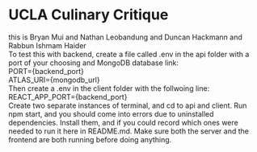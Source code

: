 # UCLA Culinary Critique

this is Bryan Mui
and Nathan Leobandung
and Duncan Hackmann
and Rabbun Ishmam Haider\
To test this with backend, create a file called .env in the api folder with a port of your choosing and MongoDB database link:\
PORT={backend_port}\
ATLAS_URI={mongodb_url}\
Then create a .env in the client folder with the follwoing line:\
REACT_APP_PORT={backend_port}\
Create two separate instances of terminal, and cd to api and client. Run npm start, and you should come into errors due to uninstalled dependencies. Install them, and if you could record which ones were needed to run it here in README.md. Make sure both the server and the frontend are both running before doing anything.